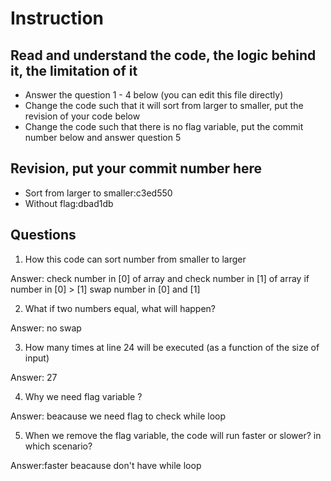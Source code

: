 ﻿# Instruction

## Read and understand the code, the logic behind it, the limitation of it
* Answer the question 1 - 4 below (you can edit this file directly)
* Change the code such that it will sort from larger to smaller, put the revision of your code below
* Change the code such that there is no flag variable, put the commit number below and answer question 5 


## Revision, put your commit number here
* Sort from larger to smaller:c3ed550
* Without flag:dbad1db

## Questions
1. How this code can sort number from smaller to larger
 
Answer: check number in [0] of array and check number in [1] of array if number in [0] > [1] swap number in [0] and [1] 

2. What if two numbers equal, what will happen? 

Answer: no swap

3. How many times at line 24 will be executed (as a function of the size of input) 

Answer: 27

4. Why we need flag variable ? 

Answer: beacause we need flag to check while loop

5. When we remove the flag variable, the code will run faster or slower? in which scenario? 

Answer:faster beacause don't have while loop